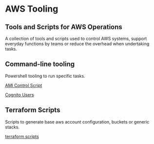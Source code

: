 # AWS Tooling

## Tools and Scripts for AWS Operations

A collection of tools and scripts used to control AWS systems, support everyday functions by teams or reduce the overhead when undertaking tasks.

## Command-line tooling

Powershell tooling to run specific tasks.

[AMI Control Script](./scripts/ami_control/)

[Cognito Users](./scripts/cognito/)


## Terraform Scripts

Scripts to generate base aws account configuration, buckets or generic stacks.

[terraform scripts](./terraform/)